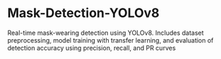 # Mask-Detection-YOLOv8
Real-time mask-wearing detection using YOLOv8. Includes dataset preprocessing, model training with transfer learning, and evaluation of detection accuracy using precision, recall, and PR curves
